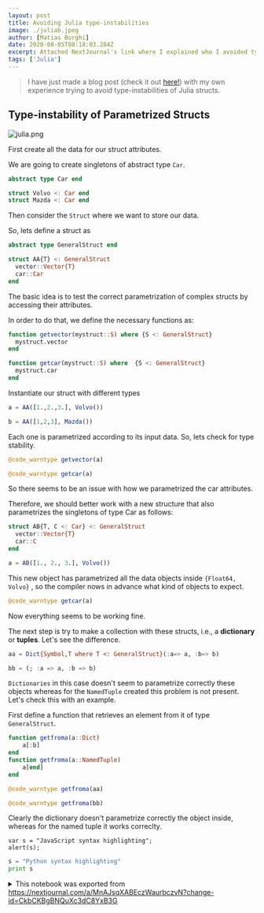 ```yaml
---
layout: post
title: Avoiding Julia type-instabilities
image: ./juliab.jpeg
author: [Matias Borghi]
date: 2020-08-05T08:18:03.284Z
excerpt: Attached NextJournal's link where I explained who I avoided type-instabilities of complex Julia structures
tags: ['Julia']
---
```


>   I have just made a blog post (check it out [here!](https://nextjournal.com/a/MnAJsqXABEczWaurbczvN?token=Yb9vvfvHagspFJ8EDJvC6L)) with my own experience trying to avoid type-instabilities of Julia structs.

## Type-instability of Parametrized Structs

![julia.png][nextjournal#file#5c09851e-4fbd-4fb1-afbe-1152084be27b]

First create all the data for our struct attributes.

We are going to create singletons of abstract type `Car`.

```julia
abstract type Car end

struct Volvo <: Car end
struct Mazda <: Car end
```

Then consider the `Struct` where we want to store our data. 

So, lets define a struct as

```julia
abstract type GeneralStruct end

struct AA{T} <: GeneralStruct
  vector::Vector{T}
  car::Car
end
```

The basic idea is to test the correct parametrization of complex structs by accessing their attributes. 

In order to do that, we define the necessary functions as:

```julia
function getvector(mystruct::S) where {S <: GeneralStruct}
  mystruct.vector
end

function getcar(mystruct::S) where  {S <: GeneralStruct}
  mystruct.car
end
```

Instantiate our struct with different types

```julia
a = AA([1.,2.,3.], Volvo())
```

```julia
b = AA([1,2,3], Mazda())
```

Each one is parametrized according to its input data. So, lets check for type stability.

```julia
@code_warntype getvector(a)
```

```julia
@code_warntype getcar(a)
```

So there seems to be an issue with how we parametrized the car attributes.

Therefore, we should better work with a new structure that also parametrizes the singletons of type Car as follows:

```julia
struct AB{T, C <: Car} <: GeneralStruct
  vector::Vector{T}
  car::C
end
```

```julia
a = AB([1., 2., 3.], Volvo())
```

This new object has parametrized all the data objects inside `{Float64, Volvo}` , so the compiler nows in advance what kind of objects to expect.

```julia
@code_warntype getcar(a)
```

Now everything seems to be working fine.

The next step is try to make a collection with these structs, i.e., a **dictionary** or **tuples**. Let's see the difference.

```julia
aa = Dict{Symbol,T where T <: GeneralStruct}(:a=> a, :b=> b)
```

```julia 
bb = (; :a => a, :b => b)
```

`Dictionaries` in this case doesn't seem to parametrize correctly these objects whereas for the `NamedTuple` created this problem is not present.  Let's check this with an example.

First define a function that retrieves an element from it of type `GeneralStruct`. 

```julia 
function getfroma(a::Dict)
    a[:b]
end
function getfroma(a::NamedTuple)
    a[end]
end
```

```julia 
@code_warntype getfroma(aa)
```

```julia 
@code_warntype getfroma(bb)
```

Clearly the dictionary doesn't parametrize correctly the object inside, whereas for the named tuple it works correclty.

```javascript{numberLines: true}
var s = "JavaScript syntax highlighting";
alert(s);
```

```python
s = "Python syntax highlighting"
print s
```

[nextjournal#file#5c09851e-4fbd-4fb1-afbe-1152084be27b]:
<https://nextjournal.com/data/QmT5fDkSq8GZVpJovSHAxvUHBpDYvcGSe16GKJfAWDawZJ?filename=julia.png&content-type=image/png>

<details id="com.nextjournal.article">
<summary>This notebook was exported from <a href="https://nextjournal.com/a/MnAJsqXABEczWaurbczvN?change-id=CkbCKBgBNQuXc3dC8YxB3G">https://nextjournal.com/a/MnAJsqXABEczWaurbczvN?change-id=CkbCKBgBNQuXc3dC8YxB3G</a></summary>

</details>
